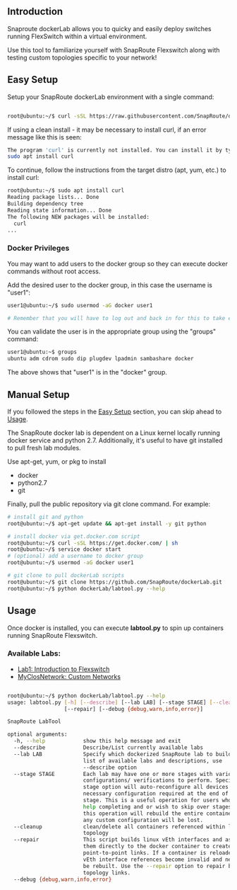 
## Introduction

Snaproute dockerLab allows you to quicky and easily deploy switches 
running FlexSwitch within a virtual environment.

Use this tool to familiarize yourself with SnapRoute Flexswitch along
with testing custom topologies specific to your network!

## Easy Setup

Setup your SnapRoute dockerLab environment with a single command:

```bash

root@ubuntu:~/$ curl -sSL https://raw.githubusercontent.com/SnapRoute/dockerLab/master/bash/install.sh | sh

```

If using a clean install - it may be necessary to install curl, if an error message like this is seen:

```bash
The program 'curl' is currently not installed. You can install it by typing:
sudo apt install curl
```
To continue, follow the instructions from the target distro (apt, yum, etc.) to install curl:

```bash
root@ubuntu:~/$ sudo apt install curl
Reading package lists... Done
Building dependency tree       
Reading state information... Done
The following NEW packages will be installed:
  curl
...
``` 


### Docker Privileges

You may want to add users to the docker group so they can execute docker 
commands without root access.  

Add the desired user to the docker group, in this case the username is "user1":

```bash
user1@ubuntu:~/$ sudo usermod -aG docker user1

# Remember that you will have to log out and back in for this to take effect!
```
You can validate the user is in the appropriate group using the "groups" command:

```bash
user1@ubuntu:~$ groups
ubuntu adm cdrom sudo dip plugdev lpadmin sambashare docker
```
The above shows that "user1" is in the "docker" group.

## Manual Setup

If you followed the steps in the [Easy Setup](#easy-setup) section, you can skip ahead to [Usage](#usage).

The SnapRoute docker lab is dependent on a Linux kernel locally running docker 
service and python 2.7. Additionally, it's useful to have git installed to 
pull fresh lab modules.

Use apt-get, yum, or pkg to install
* docker
* python2.7
* git

Finally, pull the public repository via git clone command.  For example:

```bash
# install git and python
root@ubuntu:~/$ apt-get update && apt-get install -y git python

# install docker via get.docker.com script
root@ubuntu:~/$ curl -sSL https://get.docker.com/ | sh
root@ubuntu:~/$ service docker start
# (optional) add a username to docker group
root@ubuntu:~/$ usermod -aG docker user1

# git clone to pull dockerLab scripts
root@ubuntu:~/$ git clone https://github.com/SnapRoute/dockerLab.git
root@ubuntu:~/$ python dockerLab/labtool.py --help

```

## Usage

Once docker is installed, you can execute  **labtool.py** to spin up containers
running SnapRoute Flexswitch.  

### Available Labs:
* [Lab1: Introduction to Flexswitch](./labs/lab1/README.md)
* [MyClosNetwork: Custom Networks](./labs/myClosNetwork/README.md)

```bash

root@ubuntu:~/$ python dockerLab/labtool.py --help
usage: labtool.py [-h] [--describe] [--lab LAB] [--stage STAGE] [--cleanup]
                  [--repair] [--debug {debug,warn,info,error}]

SnapRoute LabTool

optional arguments:
  -h, --help            show this help message and exit
  --describe            Describe/List currently available labs
  --lab LAB             Specify which dockerized SnapRoute lab to build. For a
                        list of available labs and descriptions, use
                        --describe option
  --stage STAGE         Each lab may have one or more stages with various
                        configurations/ verifications to perform. Specify a
                        stage option will auto-reconfigure all devices with
                        necessary configuration required at the end of the
                        stage. This is a useful operation for users who need
                        help completing and or wish to skip over stages. Note,
                        this operation will rebuild the entire container so
                        any custom configuration will be lost.
  --cleanup             clean/delete all containers referenced within lab
                        topology
  --repair              This script builds linux vEth interfaces and assigns
                        them directly to the docker container to create the
                        point-to-point links. If a container is reloaded, the
                        vEth interface references become invalid and need to
                        be rebuilt. Use the --repair option to repair broken
                        topology links.
  --debug {debug,warn,info,error}

```
